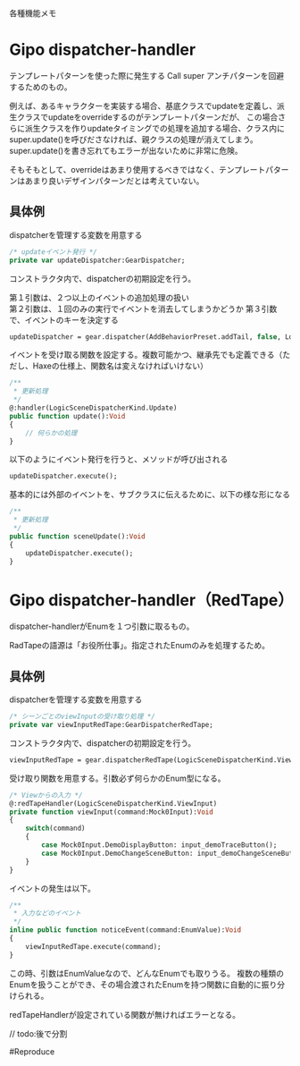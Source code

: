 各種機能メモ

# Gipo dispatcher-handler

テンプレートパターンを使った際に発生する Call super アンチパターンを回避するためのもの。

例えば、あるキャラクターを実装する場合、基底クラスでupdateを定義し、派生クラスでupdateをoverrideするのがテンプレートパターンだが、
この場合さらに派生クラスを作りupdateタイミングでの処理を追加する場合、クラス内にsuper.update()を呼びださなければ、親クラスの処理が消えてしまう。 
super.update()を書き忘れてもエラーが出ないために非常に危険。

そもそもとして、overrideはあまり使用するべきではなく、テンプレートパターンはあまり良いデザインパターンだとは考えていない。

## 具体例

dispatcherを管理する変数を用意する

```haxe
/* updateイベント発行 */
private var updateDispatcher:GearDispatcher;
```

コンストラクタ内で、dispatcherの初期設定を行う。

第１引数は、２つ以上のイベントの追加処理の扱い  
第２引数は、１回のみの実行でイベントを消去してしまうかどうか
第３引数で、イベントのキーを決定する

```haxe
updateDispatcher = gear.dispatcher(AddBehaviorPreset.addTail, false, LogicSceneDispatcherKind.Update);
```

イベントを受け取る関数を設定する。複数可能かつ、継承先でも定義できる（ただし、Haxeの仕様上、関数名は変えなければいけない）

```haxe
/**
 * 更新処理
 */
@:handler(LogicSceneDispatcherKind.Update)
public function update():Void
{
	// 何らかの処理
}
```

以下のようにイベント発行を行うと、メソッドが呼び出される

```haxe
updateDispatcher.execute();
```

基本的には外部のイベントを、サブクラスに伝えるために、以下の様な形になる

```haxe
/**
 * 更新処理
 */
public function sceneUpdate():Void
{
	updateDispatcher.execute();
}
```

# Gipo dispatcher-handler（RedTape）

dispatcher-handlerがEnumを１つ引数に取るもの。

RadTapeの語源は「お役所仕事」。指定されたEnumのみを処理するため。

## 具体例

dispatcherを管理する変数を用意する


```haxe
/* シーンごとのviewInputの受け取り処理 */
private var viewInputRedTape:GearDispatcherRedTape;
```

コンストラクタ内で、dispatcherの初期設定を行う。


```haxe
viewInputRedTape = gear.dispatcherRedTape(LogicSceneDispatcherKind.ViewInput);
```

受け取り関数を用意する。引数必ず何らかのEnum型になる。

```haxe
/* Viewからの入力 */
@:redTapeHandler(LogicSceneDispatcherKind.ViewInput)
private function viewInput(command:Mock0Input):Void
{
	switch(command)
	{
		case Mock0Input.DemoDisplayButton: input_demoTraceButton();
		case Mock0Input.DemoChangeSceneButton: input_demoChangeSceneButton();
	}
}
```

イベントの発生は以下。

```haxe
/**
 * 入力などのイベント
 */
inline public function noticeEvent(command:EnumValue):Void
{
	viewInputRedTape.execute(command);
}
```

この時、引数はEnumValueなので、どんなEnumでも取りうる。
複数の種類のEnumを扱うことができ、その場合渡されたEnumを持つ関数に自動的に振り分けられる。

redTapeHandlerが設定されている関数が無ければエラーとなる。

// todo:後で分割

#Reproduce

